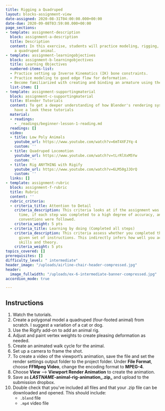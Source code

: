 ```yaml
---
title: Rigging a Quadruped
layout: blocks-assignment-view
date-assigned: 2020-08-31T04:00:00.000+00:00
date-due: 2020-09-08T03:59:00.000+00:00
page_sections:
- template: assignment-description
  block: assignment-a-description
  title: Description
  content: In this exercise, students will practice modeling, rigging, and animating
    a quadruped animal.
- template: assignment-learningobjectives
  block: assignment-b-learningobjectives
  title: Learning Objectives
  numbered-items-list:
  - Practice setting up Inverse Kinematics (IK) bone constraints.
  - Practice modeling to good edge flow for deformation.
  - Become familiarized with creating and binding an armature using the Rigify add-on.
  list-item: []
- template: assignment-supportingmaterial
  block: assignment-c-supportingmaterial
  title: Blender Tutorials
  content: To get a deeper understanding of how Blender's rendering system works,
    have a look these tutorials
  material:
  - readings:
    - _readings/beginner-lesson-1-reading.md
  readings: []
  video:
  - title: Low Poly Animals
    youtube_url: https://www.youtube.com/watch?v=6mT4XFJYq-4
    custom: ''
  - title: Quadruped Locomotion
    youtube_url: https://www.youtube.com/watch?v=tLrRlXxM5Yw
    custom: ''
  - title: Rig ANYTHING with Rigify
    youtube_url: https://www.youtube.com/watch?v=6LM50gJJOrQ
    custom: ''
  links: []
- template: assignment-rubric
  block: assignment-f-rubric
  title: Rubric
  content: ''
  rubric_criteria:
  - criteria_title: Attention to Detail
    criteria_description: This criteria looks at if the assignment was submitted on
      time, if each step was completed to a high degree of accuracy, and if file naming
      conventions were followed.
    criteria_weight: 5 pts
  - criteria_title: Learning by doing (Completed all steps)
    criteria_description: This criteria assess whether you completed the assignment's
      given set of instructions. This indirectly infers how well you acquired foundational
      skills and theory.
    criteria_weight: 5 pts
topics_covered: []
prerequisites: []
difficulty_level: " intermediate"
header_image: "/uploads/airline-chair-header-compressed.jpg"
header:
  image_fullwidth: "/uploads/ex-6-intermediate-banner-compressed.jpg"
accordion_mode: true

---
```

## Instructions

 1. Watch the tutorials.
 2. Create a polygonal model a quadruped (four-footed animal) from scratch. I suggest a variation of a cat or dog.
 3. Use the Rigify add-on to add an animal rig.
 4. Adjust and paint vertex weights to create pleasing deformation as needed.
 5. Create an animated walk cycle for the animal.
 6. Set up a camera to frame the shot.
 7. To create a video of the viewport’s animation, save the file and set the render settings output folder to the project folder. Under **File Format**, choose **FFMpeg Video**, change the encoding format to **MPEG-4**.
 8. Choose **View** ⟶ **Viewport Render Animation** to create the animation.
 9. Save as **_LASTNAME_-animal-rig-animation_.zip_** and upload to the submission dropbox.
10. Double check that you've included all files and that your .zip file can be downloaded and opened. This should include:
    * `.blend` file
    * `.mp4` video file